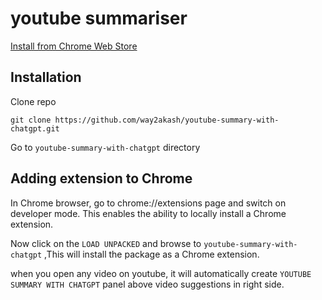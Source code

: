 # youtube summariser

[Install from Chrome Web Store](https://chrome.google.com/webstore/detail/youtube-summary-with-chat/ghdjjmnkpgminongdkinjdcccmncijog)


## Installation

Clone repo

```
git clone https://github.com/way2akash/youtube-summary-with-chatgpt.git
```
Go to `youtube-summary-with-chatgpt` directory 


## Adding extension to Chrome

In Chrome browser, go to chrome://extensions page and switch on developer mode. This enables the ability to locally install a Chrome extension.


Now click on the `LOAD UNPACKED` and browse to `youtube-summary-with-chatgpt` ,This will install the package  as a Chrome extension.

when you open any video on youtube, it will automatically create `YOUTUBE SUMMARY WITH CHATGPT` panel above video suggestions in right side. 


